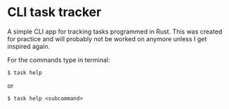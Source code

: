 # CLI task tracker
A simple CLI app for tracking tasks programmed in Rust. This was created for practice and will probably not be worked on anymore unless I get inspired again.

For the commands type in terminal:
```console
$ task help
```
or
```console
$ task help <subcommand>
```